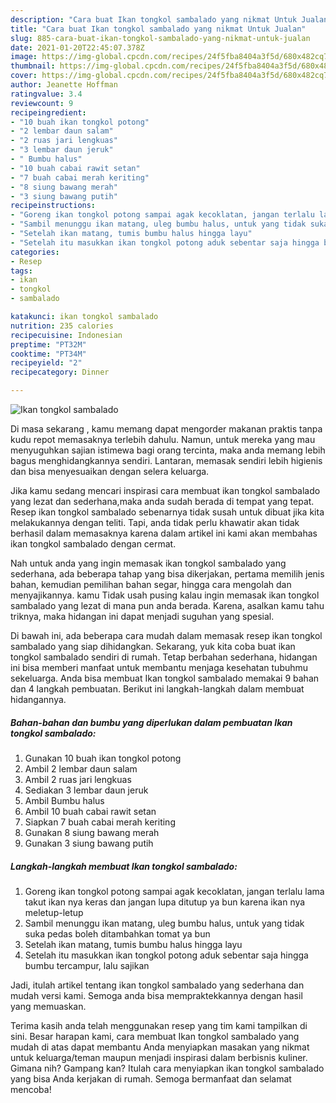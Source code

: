 ```yaml
---
description: "Cara buat Ikan tongkol sambalado yang nikmat Untuk Jualan"
title: "Cara buat Ikan tongkol sambalado yang nikmat Untuk Jualan"
slug: 885-cara-buat-ikan-tongkol-sambalado-yang-nikmat-untuk-jualan
date: 2021-01-20T22:45:07.378Z
image: https://img-global.cpcdn.com/recipes/24f5fba8404a3f5d/680x482cq70/ikan-tongkol-sambalado-foto-resep-utama.jpg
thumbnail: https://img-global.cpcdn.com/recipes/24f5fba8404a3f5d/680x482cq70/ikan-tongkol-sambalado-foto-resep-utama.jpg
cover: https://img-global.cpcdn.com/recipes/24f5fba8404a3f5d/680x482cq70/ikan-tongkol-sambalado-foto-resep-utama.jpg
author: Jeanette Hoffman
ratingvalue: 3.4
reviewcount: 9
recipeingredient:
- "10 buah ikan tongkol potong"
- "2 lembar daun salam"
- "2 ruas jari lengkuas"
- "3 lembar daun jeruk"
- " Bumbu halus"
- "10 buah cabai rawit setan"
- "7 buah cabai merah keriting"
- "8 siung bawang merah"
- "3 siung bawang putih"
recipeinstructions:
- "Goreng ikan tongkol potong sampai agak kecoklatan, jangan terlalu lama takut ikan nya keras dan jangan lupa ditutup ya bun karena ikan nya meletup-letup"
- "Sambil menunggu ikan matang, uleg bumbu halus, untuk yang tidak suka pedas boleh ditambahkan tomat ya bun"
- "Setelah ikan matang, tumis bumbu halus hingga layu"
- "Setelah itu masukkan ikan tongkol potong aduk sebentar saja hingga bumbu tercampur, lalu sajikan"
categories:
- Resep
tags:
- ikan
- tongkol
- sambalado

katakunci: ikan tongkol sambalado 
nutrition: 235 calories
recipecuisine: Indonesian
preptime: "PT32M"
cooktime: "PT34M"
recipeyield: "2"
recipecategory: Dinner

---
```



![Ikan tongkol sambalado](https://img-global.cpcdn.com/recipes/24f5fba8404a3f5d/680x482cq70/ikan-tongkol-sambalado-foto-resep-utama.jpg)

Di masa  sekarang , kamu memang dapat mengorder makanan praktis tanpa kudu repot memasaknya terlebih dahulu. Namun, untuk mereka yang mau menyuguhkan sajian istimewa bagi orang tercinta, maka anda memang lebih bagus menghidangkannya sendiri. Lantaran, memasak sendiri lebih higienis dan bisa menyesuaikan dengan selera keluarga.

Jika kamu sedang mencari inspirasi cara membuat ikan tongkol sambalado yang lezat dan sederhana,maka anda sudah berada di tempat yang tepat. Resep ikan tongkol sambalado  sebenarnya tidak susah untuk dibuat jika kita melakukannya dengan teliti. Tapi, anda tidak perlu khawatir akan tidak berhasil dalam memasaknya 
karena dalam artikel ini kami akan membahas ikan tongkol sambalado dengan cermat.  



Nah untuk anda yang ingin memasak ikan tongkol sambalado yang sederhana, ada beberapa tahap yang bisa dikerjakan, pertama memilih jenis bahan, kemudian pemilihan bahan segar, hingga cara mengolah dan menyajikannya. kamu Tidak usah pusing kalau ingin memasak ikan tongkol sambalado yang lezat di mana pun anda berada. Karena, asalkan kamu  tahu triknya, maka hidangan ini dapat menjadi suguhan yang spesial.

Di bawah ini, ada beberapa cara mudah dalam memasak resep ikan tongkol sambalado yang siap dihidangkan. Sekarang, yuk kita coba buat ikan tongkol sambalado sendiri di rumah. Tetap berbahan sederhana, hidangan ini bisa memberi manfaat untuk membantu menjaga kesehatan tubuhmu sekeluarga. Anda bisa membuat Ikan tongkol sambalado memakai 9 bahan dan 4 langkah pembuatan. Berikut ini langkah-langkah dalam membuat hidangannya.

<!--inarticleads1-->

##### Bahan-bahan dan bumbu yang diperlukan dalam pembuatan Ikan tongkol sambalado:

1. Gunakan 10 buah ikan tongkol potong
1. Ambil 2 lembar daun salam
1. Ambil 2 ruas jari lengkuas
1. Sediakan 3 lembar daun jeruk
1. Ambil  Bumbu halus
1. Ambil 10 buah cabai rawit setan
1. Siapkan 7 buah cabai merah keriting
1. Gunakan 8 siung bawang merah
1. Gunakan 3 siung bawang putih




<!--inarticleads2-->

##### Langkah-langkah membuat Ikan tongkol sambalado:

1. Goreng ikan tongkol potong sampai agak kecoklatan, jangan terlalu lama takut ikan nya keras dan jangan lupa ditutup ya bun karena ikan nya meletup-letup
1. Sambil menunggu ikan matang, uleg bumbu halus, untuk yang tidak suka pedas boleh ditambahkan tomat ya bun
1. Setelah ikan matang, tumis bumbu halus hingga layu
1. Setelah itu masukkan ikan tongkol potong aduk sebentar saja hingga bumbu tercampur, lalu sajikan




Jadi, itulah artikel tentang  ikan tongkol sambalado  yang sederhana dan mudah versi kami. Semoga anda bisa mempraktekkannya dengan hasil yang memuaskan. 

Terima kasih anda telah menggunakan resep yang tim kami tampilkan di sini. Besar harapan kami, cara membuat  Ikan tongkol sambalado yang mudah di atas dapat membantu Anda menyiapkan masakan yang nikmat untuk keluarga/teman maupun menjadi inspirasi dalam berbisnis kuliner. Gimana nih? Gampang kan? Itulah cara menyiapkan ikan tongkol sambalado yang bisa Anda kerjakan di rumah. Semoga bermanfaat dan selamat mencoba!

